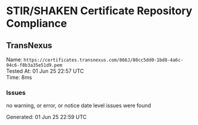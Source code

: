 # STIR/SHAKEN Certificate Repository Compliance

## TransNexus

Name: `https://certificates.transnexus.com/866J/80cc5dd0-1bd8-4a6c-94c6-f8b3a35e51d9.pem`\
Tested At: 01 Jun 25 22:57 UTC\
Time: 8ms

### Issues

no warning, or error, or notice date level issues were found

Generated: 01 Jun 25 22:59 UTC